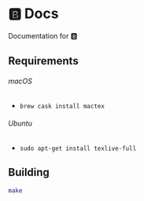 # 🅱️ Docs

Documentation for 🅱️


## Requirements

###### macOS
- `brew cask install mactex`

###### Ubuntu
- `sudo apt-get install texlive-full`

Building
--------

```bash
make
```
